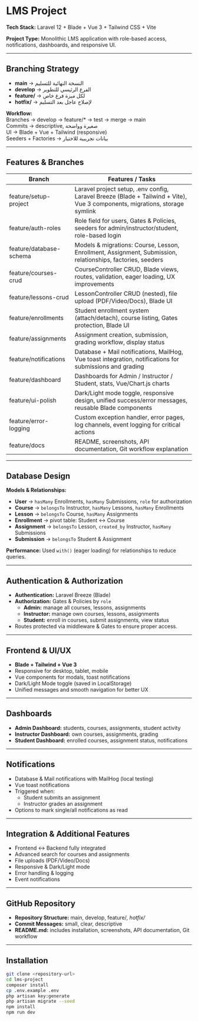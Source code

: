 # LMS Project

**Tech Stack:** Laravel 12 + Blade + Vue 3 + Tailwind CSS + Vite

**Project Type:** Monolithic LMS application with role-based access, notifications, dashboards, and responsive UI.

---

## Branching Strategy

- **main** → النسخة النهائية للتسليم  
- **develop** → الفرع الرئيسي للتطوير  
- **feature/<name>** → لكل ميزة فرع خاص  
- **hotfix/<name>** → لإصلاح عاجل بعد التسليم  

**Workflow:**  
Branches → develop → feature/* → test → merge → main  
Commits → descriptive, صغيرة وواضحة  
UI → Blade + Vue + Tailwind (responsive)  
Seeders + Factories → بيانات تجريبية للاختبار  

---

## Features & Branches

| Branch | Features / Tasks |
|--------|-----------------|
| feature/setup-project | Laravel project setup, .env config, Laravel Breeze (Blade + Tailwind + Vite), Vue 3 components, migrations, storage symlink |
| feature/auth-roles | Role field for users, Gates & Policies, seeders for admin/instructor/student, role-based login |
| feature/database-schema | Models & migrations: Course, Lesson, Enrollment, Assignment, Submission, relationships, factories, seeders |
| feature/courses-crud | CourseController CRUD, Blade views, routes, validation, eager loading, UX improvements |
| feature/lessons-crud | LessonController CRUD (nested), file upload (PDF/Video/Docs), Blade UI |
| feature/enrollments | Student enrollment system (attach/detach), course listing, Gates protection, Blade UI |
| feature/assignments | Assignment creation, submission, grading workflow, display status |
| feature/notifications | Database + Mail notifications, MailHog, Vue toast integration, notifications for submissions and grading |
| feature/dashboard | Dashboards for Admin / Instructor / Student, stats, Vue/Chart.js charts |
| feature/ui-polish | Dark/Light mode toggle, responsive design, unified success/error messages, reusable Blade components |
| feature/error-logging | Custom exception handler, error pages, log channels, event logging for critical actions |
| feature/docs | README, screenshots, API documentation, Git workflow explanation |

---

## Database Design

**Models & Relationships:**

- **User** → `hasMany` Enrollments, `hasMany` Submissions, `role` for authorization  
- **Course** → `belongsTo` Instructor, `hasMany` Lessons, `hasMany` Enrollments  
- **Lesson** → `belongsTo` Course, `hasMany` Assignments  
- **Enrollment** → pivot table: Student ↔ Course  
- **Assignment** → `belongsTo` Lesson, `created_by` Instructor, `hasMany` Submissions  
- **Submission** → `belongsTo` Student & Assignment  

**Performance:** Used `with()` (eager loading) for relationships to reduce queries.

---

## Authentication & Authorization

- **Authentication:** Laravel Breeze (Blade)  
- **Authorization:** Gates & Policies by `role`  
  - **Admin:** manage all courses, lessons, assignments  
  - **Instructor:** manage own courses, lessons, assignments  
  - **Student:** enroll in courses, submit assignments, view status  
- Routes protected via middleware & Gates to ensure proper access.

---

## Frontend & UI/UX

- **Blade + Tailwind + Vue 3**  
- Responsive for desktop, tablet, mobile  
- Vue components for modals, toast notifications  
- Dark/Light Mode toggle (saved in LocalStorage)  
- Unified messages and smooth navigation for better UX

---

## Dashboards

- **Admin Dashboard:** students, courses, assignments, student activity  
- **Instructor Dashboard:** own courses, assignments, grading  
- **Student Dashboard:** enrolled courses, assignment status, notifications  

---

## Notifications

- Database & Mail notifications with MailHog (local testing)  
- Vue toast notifications  
- Triggered when:  
  - Student submits an assignment  
  - Instructor grades an assignment  
- Options to mark single/all notifications as read

---

## Integration & Additional Features

- Frontend ↔ Backend fully integrated  
- Advanced search for courses and assignments  
- File uploads (PDF/Video/Docs)  
- Responsive & Dark/Light mode  
- Error handling & logging  
- Event notifications

---

## GitHub Repository

- **Repository Structure:** main, develop, feature/*, hotfix/*  
- **Commit Messages:** small, clear, descriptive  
- **README.md:** includes installation, screenshots, API documentation, Git workflow  

---

## Installation

```bash
git clone <repository-url>
cd lms-project
composer install
cp .env.example .env
php artisan key:generate
php artisan migrate --seed
npm install
npm run dev
